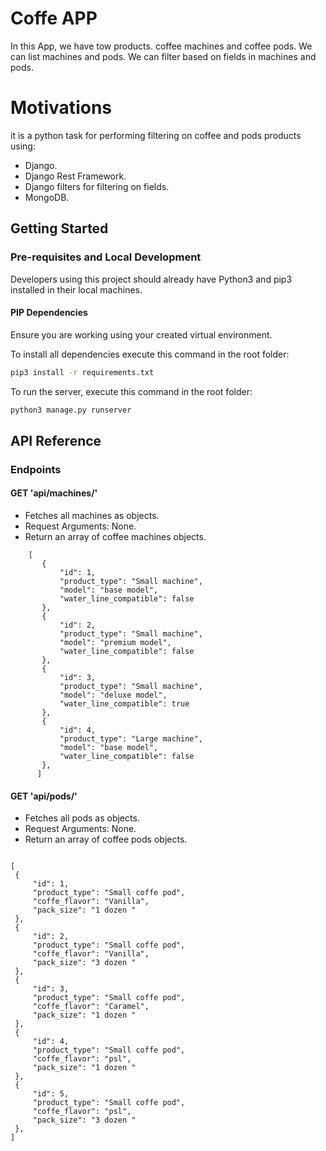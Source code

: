 # Coffe APP

In this App, we have tow products. coffee machines and coffee pods.
We can list machines and pods.
We can filter based on fields in machines and pods.

# Motivations
it is a python task for performing filtering on coffee and pods products using:

- Django.
- Django Rest Framework.
- Django filters for filtering on fields.
- MongoDB.


## Getting Started
### Pre-requisites and Local Development

Developers using this project should already have Python3 and pip3 installed in their local machines.

#### PIP Dependencies

Ensure you are working using your created virtual environment.

To install all dependencies execute this command in the root folder:
```bash
pip3 install -r requirements.txt
```

To run the server, execute this command in the root folder:

```bash
python3 manage.py runserver
```


## API Reference

### Endpoints

#### GET 'api/machines/'

   - Fetches all machines as objects.  
   - Request Arguments: None.
   - Return an array of coffee machines objects.
   
```
    [
       {
           "id": 1,
           "product_type": "Small machine",
           "model": "base model",
           "water_line_compatible": false
       },
       {
           "id": 2,
           "product_type": "Small machine",
           "model": "premium model",
           "water_line_compatible": false
       },
       {
           "id": 3,
           "product_type": "Small machine",
           "model": "deluxe model",
           "water_line_compatible": true
       },
       {
           "id": 4,
           "product_type": "Large machine",
           "model": "base model",
           "water_line_compatible": false
       },
      ]
```
#### GET 'api/pods/'

   - Fetches all pods as objects.  
   - Request Arguments: None.
   - Return an array of coffee pods objects.
   
   ```
   
 [
    {
        "id": 1,
        "product_type": "Small coffe pod",
        "coffe_flavor": "Vanilla",
        "pack_size": "1 dozen "
    },
    {
        "id": 2,
        "product_type": "Small coffe pod",
        "coffe_flavor": "Vanilla",
        "pack_size": "3 dozen "
    },
    {
        "id": 3,
        "product_type": "Small coffe pod",
        "coffe_flavor": "Caramel",
        "pack_size": "1 dozen "
    },
    {
        "id": 4,
        "product_type": "Small coffe pod",
        "coffe_flavor": "psl",
        "pack_size": "1 dozen "
    },
    {
        "id": 5,
        "product_type": "Small coffe pod",
        "coffe_flavor": "psl",
        "pack_size": "3 dozen "
    },
  ]
   ```
